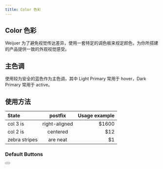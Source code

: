 ```yaml
---
title: Color 色彩
---
```


## Color 色彩
Weijuer 为了避免视觉传达差异，使用一套特定的调色板来规定颜色，为你所搭建的产品提供一致的外观视觉感受。

## 主色调
使用较为安全的蓝色作为主色调，其中 Light Primary 常用于 hover，Dark Primary 常用于 active。

## 使用方法


| State        | postfix | Usage example |
| :------------- |:-------------:| -----:|
| col 3 is      | right-aligned | $1600 |
| col 2 is      | centered      |   $12 |
| zebra stripes | are neat      |    $1 |

<ClientOnly>

<Panel>
<h3 slot="header">Default Buttons</h3>
<Button :type="item" v-for="(item, index) of ['primary', 'success', 'warning', 'danger', 'metal', 'brand', 'focus', 'dashed']" v-text="item"></Button>
</Panel>
</ClientOnly>

